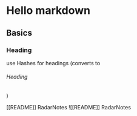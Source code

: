# Hello markdown
## Basics
### Heading
use Hashes for headings (converts to <h6>Heading</h6>)

[[README]] RadarNotes
![[README]] RadarNotes

